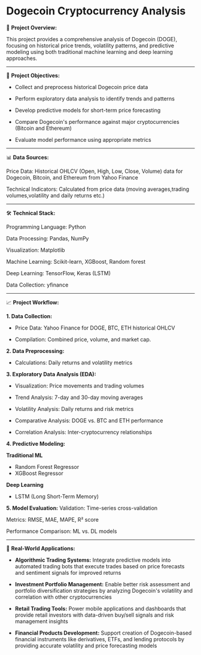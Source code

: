 # Dogecoin Cryptocurrency Analysis

📖 **Project Overview:**

This project provides a comprehensive analysis of Dogecoin (DOGE), focusing on historical price trends, volatility patterns, and predictive modeling using both traditional machine learning and deep learning approaches.  

---

🎯 **Project Objectives:**

- Collect and preprocess historical Dogecoin price data

- Perform exploratory data analysis to identify trends and patterns

- Develop predictive models for short-term price forecasting

- Compare Dogecoin's performance against major cryptocurrencies (Bitcoin and Ethereum)

- Evaluate model performance using appropriate metrics

---

📊 **Data Sources:**

Price Data: Historical OHLCV (Open, High, Low, Close, Volume) data for Dogecoin, Bitcoin, and Ethereum from Yahoo Finance 

Technical Indicators: Calculated from price data (moving averages,trading volumes,volatility and daily returns etc.)

---

🛠️ **Technical Stack:**

Programming Language: Python 

Data Processing: Pandas, NumPy

Visualization: Matplotlib

Machine Learning: Scikit-learn, XGBoost, Random forest

Deep Learning: TensorFlow, Keras (LSTM)

Data Collection: yfinance

---

📈 **Project Workflow:**

**1. Data Collection:**

- Price Data: Yahoo Finance for DOGE, BTC, ETH historical OHLCV

- Compilation: Combined price, volume, and market cap.

**2. Data Preprocessing:**

- Calculations: Daily returns and volatility metrics

**3. Exploratory Data Analysis (EDA):**
- Visualization: Price movements and trading volumes

- Trend Analysis: 7-day and 30-day moving averages

- Volatility Analysis: Daily returns and risk metrics

- Comparative Analysis: DOGE vs. BTC and ETH performance

- Correlation Analysis: Inter-cryptocurrency relationships

**4. Predictive Modeling:**

 **Traditional ML**
- Random Forest Regressor
- XGBoost Regressor

**Deep Learning**
- LSTM (Long Short-Term Memory)

**5. Model Evaluation:**
Validation: Time-series cross-validation

Metrics: RMSE, MAE, MAPE, R² score

Performance Comparison: ML vs. DL models

---

🎯 **Real-World Applications:**

- **Algorithmic Trading Systems:**
        Integrate predictive models into automated trading bots that execute trades based on price forecasts and sentiment signals for improved returns

- **Investment Portfolio Management:**
        Enable better risk assessment and portfolio diversification strategies by analyzing Dogecoin's volatility and correlation with other cryptocurrencies

- **Retail Trading Tools:**
        Power mobile applications and dashboards that provide retail investors with data-driven buy/sell signals and risk management insights

- **Financial Products Development:**
        Support creation of Dogecoin-based financial instruments like derivatives, ETFs, and lending protocols by providing accurate volatility and price forecasting models


